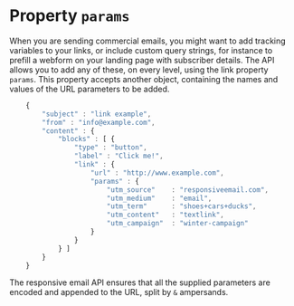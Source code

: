 # Property `params`

When you are sending commercial emails, you might want to add tracking variables to your links,
or include custom query strings, for instance to prefill a webform on your landing page with subscriber
details. The API allows you to add any of these, on every level, using the link property `params`. This 
property accepts another object, containing the names and values of the URL parameters to be added.


````javascript
    {
        "subject" : "link example",
        "from" : "info@example.com",
        "content" : {
            "blocks" : [ {
                "type" : "button",
                "label" : "Click me!",
                "link" : {
                    "url" : "http://www.example.com",
                    "params" : {
                        "utm_source"    : "responsiveemail.com",
                        "utm_medium"    : "email",
                        "utm_term"      : "shoes+cars+ducks",
                        "utm_content"   : "textlink",
                        "utm_campaign"  : "winter-campaign"
                    }
                }
            } ]
        }
    }
````


The responsive email API ensures that all the supplied parameters are
encoded and appended to the URL, split by `&` ampersands.

